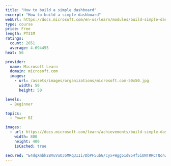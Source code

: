 ```yaml
---
title: "How to build a simple dashboard"
excerpt: "How to build a simple dashboard"
webUrl: https://docs.microsoft.com/en-us/learn/modules/build-simple-dashboard/
type: course
price: Free
length: PT31M
ratings:
  count: 2651
  average: 4.694455
heat: 56

provider:
  name: Microsoft Learn
  domain: microsoft.com
  images:
    - url: /assets/images/organizations/microsoft.com-50x50.jpg
      width: 50
      height: 50

levels:
  - Beginner

topics:
  - Power BI

images:
  - url: https://docs.microsoft.com/learn/achievements/build-simple-dashboard-social.png
    width: 800
    height: 400
    isCached: true

secured: "E4dqXmbk2BVuVuO3oMRq3IIi/DbPF5ubG/cyx+Wgg51d854f5iUNTRRCTQonZ3OkGKXLFqiQ/V+guAVhH84LDlTc90WmjUrlZQ0GzKIRUc2M+gS1AETTdFzwF5vbk+/RJ9x7qcJJ8s+xyv/S9qoEcYpElzk76tV2/5auEfsvD3m8+sUxyP5rF5NjT7hD3U8ZODWnqltLoyV+VDp/DVN0NFEoOes06JT9cbE5/eOzoC/tmu/KxmZUEWHhGqheGJa7FUZKXiULXciGgFcmtmiEBb0kCSlC411oFmP17o5rBukwnkSWBNunGTYCYcrWXExKo8V6Z5XBnVCi2eTlsHR1RJi3y+yc4Cyx1i+rdNQCZeSjahWXwL8xlaBAh3SfbIZQc/ApUWIOFoNLkYSw8AGowcXqEhcSPOv0uoibUHqCOzw=;M0CAaCkx/Wiy+oIQIjBoAw=="
---
```


